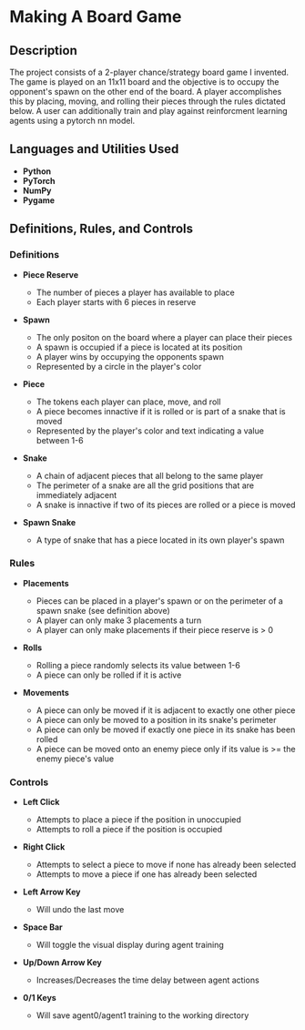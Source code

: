 
<h1>Making A Board Game</h1>

<h2>Description</h2>
The project consists of a 2-player chance/strategy board game I invented. The game is played on an 11x11 board and the objective is to occupy the opponent's spawn on the other end of the board. A player accomplishes this by placing, moving, and rolling their pieces through the rules dictated below. A user can additionally train and play against reinforcment learning agents using a pytorch nn model.


<h2>Languages and Utilities Used</h2>

- <b>Python</b> 
- <b>PyTorch</b>
- <b>NumPy</b>
- <b>Pygame</b>

<h2>Definitions, Rules, and Controls</h2>

<h3>Definitions</h3>

- <b>Piece Reserve</b>
  - The number of pieces a player has available to place
  - Each player starts with 6 pieces in reserve
 
- <b>Spawn</b>
  - The only positon on the board where a player can place their pieces
  - A spawn is occupied if a piece is located at its position 
  - A player wins by occupying the opponents spawn
  - Represented by a circle in the player's color
    
- <b>Piece</b>
  - The tokens each player can place, move, and roll 
  - A piece becomes innactive if it is rolled or is part of a snake that is moved 
  - Represented by the player's color and text indicating a value between 1-6
 
- <b>Snake</b>
  - A chain of adjacent pieces that all belong to the same player
  - The perimeter of a snake are all the grid positions that are immediately adjacent
  - A snake is innactive if two of its pieces are rolled or a piece is moved 
 
- <b>Spawn Snake</b>
  - A type of snake that has a piece located in its own player's spawn

<h3>Rules</h3>

- <b>Placements</b>
  - Pieces can be placed in a player's spawn or on the perimeter of a spawn snake (see definition above)
  - A player can only make 3 placements a turn
  - A player can only make placements if their piece reserve is > 0
 
- <b>Rolls</b>
  - Rolling a piece randomly selects its value between 1-6
  - A piece can only be rolled if it is active
 
- <b>Movements</b>
  - A piece can only be moved if it is adjacent to exactly one other piece
  - A piece can only be moved to a position in its snake's perimeter
  - A piece can only be moved if exactly one piece in its snake has been rolled
  - A piece can be moved onto an enemy piece only if its value is >= the enemy piece's value
 
<h3>Controls</h3>

- <b>Left Click</b>
  - Attempts to place a piece if the position in unoccupied
  - Attempts to roll a piece if the position is occupied
 
- <b>Right Click</b>
  - Attempts to select a piece to move if none has already been selected
  - Attempts to move a piece if one has already been selected
 
- <b>Left Arrow Key</b>
  - Will undo the last move 
 
- <b>Space Bar</b>
  - Will toggle the visual display during agent training
 
- <b>Up/Down Arrow Key</b>
  - Increases/Decreases the time delay between agent actions

- <b>0/1 Keys</b>
  - Will save agent0/agent1 training to the working directory  


<!--
 ```diff
- text in red
+ text in green
! text in orange
# text in gray
@@ text in purple (and bold)@@
```
--!>
